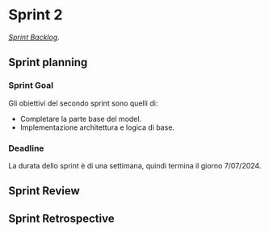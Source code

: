 # Sprint 2

[_Sprint Backlog_](sprint-2-backlog.xlsx).

## Sprint planning

### Sprint Goal

Gli obiettivi del secondo sprint sono quelli di:
- Completare la parte base del model.
- Implementazione architettura e logica di base.

### Deadline

La durata dello sprint è di una settimana, quindi termina il giorno 7/07/2024.

## Sprint Review


## Sprint Retrospective

